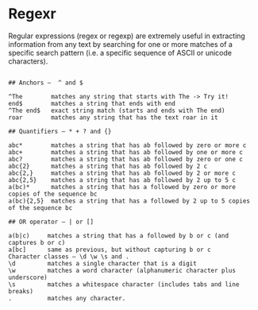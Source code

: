 # Regexr

  Regular expressions (regex or regexp) are extremely useful in extracting information from any text by searching for one or more matches of a specific search pattern (i.e. a specific sequence of ASCII or unicode characters).

```

## Anchors —  ^ and $

^The        matches any string that starts with The -> Try it!
end$        matches a string that ends with end
^The end$   exact string match (starts and ends with The end)
roar        matches any string that has the text roar in it

## Quantifiers — * + ? and {}

abc*        matches a string that has ab followed by zero or more c
abc+        matches a string that has ab followed by one or more c
abc?        matches a string that has ab followed by zero or one c
abc{2}      matches a string that has ab followed by 2 c
abc{2,}     matches a string that has ab followed by 2 or more c
abc{2,5}    matches a string that has ab followed by 2 up to 5 c
a(bc)*      matches a string that has a followed by zero or more copies of the sequence bc
a(bc){2,5}  matches a string that has a followed by 2 up to 5 copies of the sequence bc

## OR operator — | or []

a(b|c)     matches a string that has a followed by b or c (and captures b or c) 
a[bc]      same as previous, but without capturing b or c
Character classes — \d \w \s and .
\d         matches a single character that is a digit
\w         matches a word character (alphanumeric character plus underscore) 
\s         matches a whitespace character (includes tabs and line breaks)
.          matches any character. 